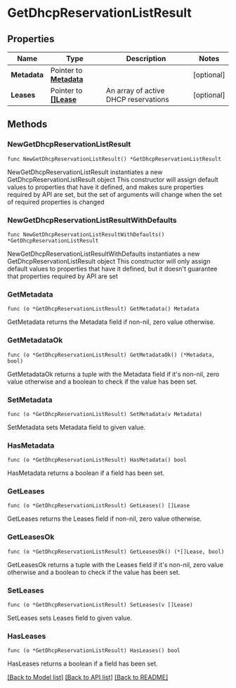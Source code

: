 # GetDhcpReservationListResult

## Properties

Name | Type | Description | Notes
------------ | ------------- | ------------- | -------------
**Metadata** | Pointer to [**Metadata**](Metadata.md) |  | [optional] 
**Leases** | Pointer to [**[]Lease**](Lease.md) | An array of active DHCP reservations | [optional] 

## Methods

### NewGetDhcpReservationListResult

`func NewGetDhcpReservationListResult() *GetDhcpReservationListResult`

NewGetDhcpReservationListResult instantiates a new GetDhcpReservationListResult object
This constructor will assign default values to properties that have it defined,
and makes sure properties required by API are set, but the set of arguments
will change when the set of required properties is changed

### NewGetDhcpReservationListResultWithDefaults

`func NewGetDhcpReservationListResultWithDefaults() *GetDhcpReservationListResult`

NewGetDhcpReservationListResultWithDefaults instantiates a new GetDhcpReservationListResult object
This constructor will only assign default values to properties that have it defined,
but it doesn't guarantee that properties required by API are set

### GetMetadata

`func (o *GetDhcpReservationListResult) GetMetadata() Metadata`

GetMetadata returns the Metadata field if non-nil, zero value otherwise.

### GetMetadataOk

`func (o *GetDhcpReservationListResult) GetMetadataOk() (*Metadata, bool)`

GetMetadataOk returns a tuple with the Metadata field if it's non-nil, zero value otherwise
and a boolean to check if the value has been set.

### SetMetadata

`func (o *GetDhcpReservationListResult) SetMetadata(v Metadata)`

SetMetadata sets Metadata field to given value.

### HasMetadata

`func (o *GetDhcpReservationListResult) HasMetadata() bool`

HasMetadata returns a boolean if a field has been set.

### GetLeases

`func (o *GetDhcpReservationListResult) GetLeases() []Lease`

GetLeases returns the Leases field if non-nil, zero value otherwise.

### GetLeasesOk

`func (o *GetDhcpReservationListResult) GetLeasesOk() (*[]Lease, bool)`

GetLeasesOk returns a tuple with the Leases field if it's non-nil, zero value otherwise
and a boolean to check if the value has been set.

### SetLeases

`func (o *GetDhcpReservationListResult) SetLeases(v []Lease)`

SetLeases sets Leases field to given value.

### HasLeases

`func (o *GetDhcpReservationListResult) HasLeases() bool`

HasLeases returns a boolean if a field has been set.


[[Back to Model list]](../README.md#documentation-for-models) [[Back to API list]](../README.md#documentation-for-api-endpoints) [[Back to README]](../README.md)


